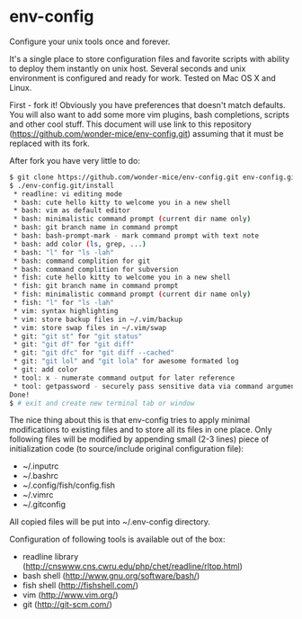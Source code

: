 env-config
==========
Configure your unix tools once and forever.

It's a single place to store configuration files and favorite scripts
with ability to deploy them instantly on unix host. Several seconds and
unix environment is configured and ready for work. Tested on Mac OS X and
Linux.

First - fork it! Obviously you have preferences that doesn't match defaults.
You will also want to add some more vim plugins, bash completions, scripts
and other cool stuff. This document will use link to this repository
(https://github.com/wonder-mice/env-config.git)
assuming that it must be replaced with its fork.

After fork you have very little to do:
```bash
$ git clone https://github.com/wonder-mice/env-config.git env-config.git
$ ./env-config.git/install
 * readline: vi editing mode
 * bash: cute hello kitty to welcome you in a new shell
 * bash: vim as default editor
 * bash: minimalistic command prompt (current dir name only)
 * bash: git branch name in command prompt
 * bash: bash-prompt-mark - mark command prompt with text note
 * bash: add color (ls, grep, ...)
 * bash: "l" for "ls -lah"
 * bash: command complition for git
 * bash: command complition for subversion
 * fish: cute hello kitty to welcome you in a new shell
 * fish: git branch name in command prompt
 * fish: minimalistic command prompt (current dir name only)
 * fish: "l" for "ls -lah"
 * vim: syntax highlighting
 * vim: store backup files in ~/.vim/backup
 * vim: store swap files in ~/.vim/swap
 * git: "git st" for "git status"
 * git: "git df" for "git diff"
 * git: "git dfc" for "git diff --cached"
 * git: "git lol" and "git lola" for awesome formated log
 * git: add color
 * tool: x - numerate command output for later reference
 * tool: getpassword - securely pass sensitive data via command arguments
Done!
$ # exit and create new terminal tab or window
```

The nice thing about this is that env-config tries to apply minimal
modifications to existing files and to store all its files in one place.
Only following files will be modified by appending small (2-3 lines) piece of
initialization code (to source/include original configuration file):
* ~/.inputrc
* ~/.bashrc
* ~/.config/fish/config.fish
* ~/.vimrc
* ~/.gitconfig

All copied files will be put into ~/.env-config directory.

Configuration of following tools is available out of the box:
 * readline library (http://cnswww.cns.cwru.edu/php/chet/readline/rltop.html)
 * bash shell (http://www.gnu.org/software/bash/)
 * fish shell (http://fishshell.com/)
 * vim (http://www.vim.org/)
 * git (http://git-scm.com/)
